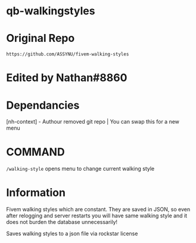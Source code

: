 # qb-walkingstyles

# Original Repo 
```https://github.com/ASSYNU/fivem-walking-styles```

# Edited by Nathan#8860

# Dependancies
[nh-context] - Authour removed git repo | You can swap this for a new menu

# COMMAND
```/walking-style``` opens menu to change current walking style

# Information
Fivem walking styles which are constant. They are saved in JSON, so even after relogging and server restarts you will have same walking style and it does not burden the database unnecessarily!

Saves walking styles to a json file via rockstar license
